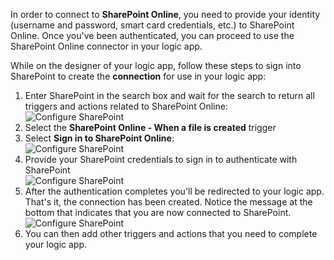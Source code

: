 

In order to connect to **SharePoint Online**, you need to provide your identity (username and password, smart card credentials, etc.) to SharePoint Online. Once you've been authenticated, you can proceed to use the SharePoint Online connector  in your logic app. 

While on the designer of your logic app, follow these steps to sign into SharePoint to create the **connection** for use in your logic app:

1. Enter SharePoint in the search box and wait for the search to return all triggers and actions related to SharePoint Online:   
   ![Configure SharePoint][1]  
2. Select the **SharePoint Online - When a file is created** trigger  
3. Select **Sign in to SharePoint Online**:   
   ![Configure SharePoint][2]    
4. Provide your SharePoint credentials to sign in to authenticate with SharePoint   
   ![Configure SharePoint][3]     
5. After the authentication completes you'll be redirected to your logic app. That's it, the connection has been created. Notice the message at the bottom that indicates that you are now connected to SharePoint.  
   ![Configure SharePoint][4]  
6. You can then add other triggers and actions that you need to complete your logic app.   

[1]: https://docstestmedia1.blob.core.windows.net/azure-media/includes/media/connectors-create-api-sharepointonline/connectionconfig1.png
[2]: https://docstestmedia1.blob.core.windows.net/azure-media/includes/media/connectors-create-api-sharepointonline/connectionconfig2.png 
[3]: https://docstestmedia1.blob.core.windows.net/azure-media/includes/media/connectors-create-api-sharepointonline/connectionconfig3.png
[4]: https://docstestmedia1.blob.core.windows.net/azure-media/includes/media/connectors-create-api-sharepointonline/connectionconfig4.png
[5]: ./media/connectors-create-api-sharepointonline/connectionconfig5.png




